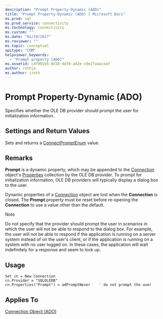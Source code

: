 ```yaml
---
description: "Prompt Property-Dynamic (ADO)"
title: "Prompt Property-Dynamic (ADO) | Microsoft Docs"
ms.prod: sql
ms.prod_service: connectivity
ms.technology: connectivity
ms.custom: ""
ms.date: "01/19/2017"
ms.reviewer: ""
ms.topic: conceptual
apitype: "COM"
helpviewer_keywords: 
  - "Prompt property [ADO]"
ms.assetid: c4f001b5-8d16-4d39-a42e-c0e2faaaceaf
author: rothja
ms.author: jroth
---
```

# Prompt Property-Dynamic (ADO)
Specifies whether the OLE DB provider should prompt the user for initialization information.  
  
## Settings and Return Values  
 Sets and returns a [ConnectPromptEnum](../../../ado/reference/ado-api/connectpromptenum.md) value.  
  
## Remarks  
 **Prompt** is a dynamic property, which may be appended to the [Connection](../../../ado/reference/ado-api/connection-object-ado.md) object's [Properties](../../../ado/reference/ado-api/properties-collection-ado.md) collection by the OLE DB provider. To prompt for initialization information, OLE DB providers will typically display a dialog box to the user.  
  
 Dynamic properties of a [Connection](../../../ado/reference/ado-api/connection-object-ado.md) object are lost when the **Connection** is closed. The **Prompt** property must be reset before re-opening the **Connection** to use a value other than the default.  
  
> [!NOTE]
>  Do not specify that the provider should prompt the user in scenarios in which the user will not be able to respond to the dialog box. For example, the user will not be able to respond if the application is running on a server system instead of on the user's client, or if the application is running on a system with no user logged on. In these cases, the application will wait indefinitely for a response and seem to lock up.  
  
## Usage  
  
```  
Set cn = New Connection  
cn.Provider = "SQLOLEDB"  
cn.Properties("Prompt") = adPromptNever    ' do not prompt the user  
```  
  
## Applies To  
 [Connection Object (ADO)](../../../ado/reference/ado-api/connection-object-ado.md)

